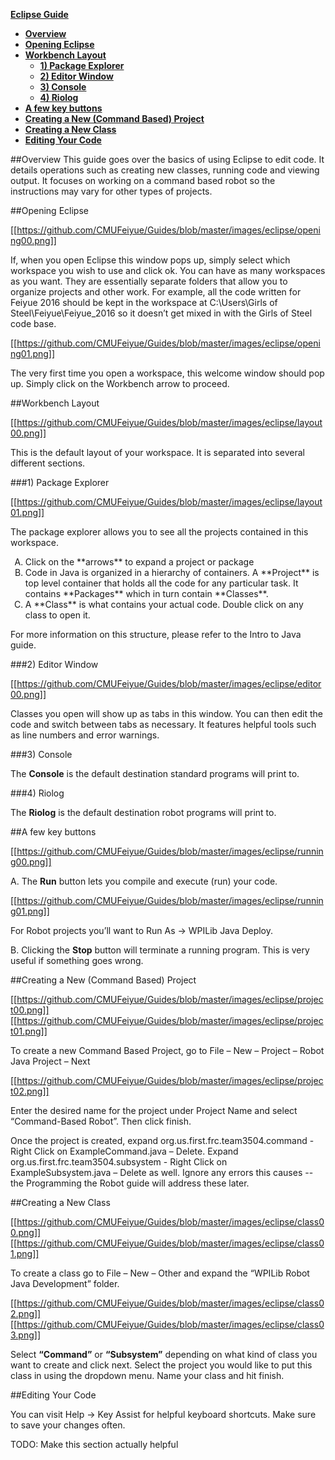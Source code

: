 **[Eclipse Guide](Eclipse-Guide)**
* **[Overview](Eclipse-Guide#overview)**
* **[Opening Eclipse](Eclipse-Guide#opening-eclipse)**
* **[Workbench Layout](Eclipse-Guide#workbench-layout)**
  * **[1) Package Explorer](Eclipse-Guide#1-package-explorer)**
  * **[2) Editor Window](Eclipse-Guide#2-editor-window)**
  * **[3) Console](Eclipse-Guide#3-console)**
  * **[4) Riolog](Eclipse-Guide#4-riolog)**
* **[A few key buttons](Eclipse-Guide#a-few-key-buttons)**
* **[Creating a New (Command Based) Project](Eclipse-Guide#creating-a-new-command-based-project)**
* **[Creating a New Class](Eclipse-Guide#creating-a-new-class)**
* **[Editing Your Code](Eclipse-Guide#editing-your-code)**

##Overview
This guide goes over the basics of using Eclipse to edit code. It details operations such as creating new classes, running code and viewing output. It focuses on working on a command based robot so the instructions may vary for other types of projects.

##Opening Eclipse

[[https://github.com/CMUFeiyue/Guides/blob/master/images/eclipse/opening00.png]]

If, when you open Eclipse this window pops up, simply select which workspace you wish to use and click ok. You can have as many workspaces as you want. They are essentially separate folders that allow you to organize projects and other work. For example, all the code written for Feiyue 2016 should be kept in the workspace at C:\Users\Girls of Steel\Feiyue\Feiyue_2016 so it doesn’t get mixed in with the Girls of Steel code base.

[[https://github.com/CMUFeiyue/Guides/blob/master/images/eclipse/opening01.png]]

The very first time you open a workspace, this welcome window should pop up. Simply click on the Workbench arrow to proceed.

##Workbench Layout

[[https://github.com/CMUFeiyue/Guides/blob/master/images/eclipse/layout00.png]]

This is the default layout of your workspace. It is separated into several different sections.

###1) Package Explorer

[[https://github.com/CMUFeiyue/Guides/blob/master/images/eclipse/layout01.png]]

The package explorer allows you to see all the projects contained in this workspace.

<ol type="A">
  <li>Click on the **arrows** to expand a project or package</li>
  <li>Code in Java is organized in a hierarchy of containers. A **Project** is top level container that holds all the code for any particular task. It contains **Packages** which in turn contain **Classes**. </li>
  <li>A **Class** is what contains your actual code. Double click on any class to open it.</li>
</ol>

For more information on this structure, please refer to the Intro to Java guide.

###2) Editor Window

[[https://github.com/CMUFeiyue/Guides/blob/master/images/eclipse/editor00.png]]

Classes you open will show up as tabs in this window. You can then edit the code and switch between tabs as necessary. It features helpful tools such as line numbers and error warnings.

###3) Console

The **Console** is the default destination standard programs will print to.

###4) Riolog

The **Riolog** is the default destination robot programs will print to.

##A few key buttons

[[https://github.com/CMUFeiyue/Guides/blob/master/images/eclipse/running00.png]]

A. The **Run** button lets you compile and execute (run) your code. 

[[https://github.com/CMUFeiyue/Guides/blob/master/images/eclipse/running01.png]]

For Robot projects you’ll want to Run As → WPILib Java Deploy.
	
B. Clicking the **Stop** button will terminate a running program. This is very useful if something goes wrong.

##Creating a New (Command Based) Project  

[[https://github.com/CMUFeiyue/Guides/blob/master/images/eclipse/project00.png]]
[[https://github.com/CMUFeiyue/Guides/blob/master/images/eclipse/project01.png]]

To create a new Command Based Project, go to File – New – Project – Robot Java Project – Next

[[https://github.com/CMUFeiyue/Guides/blob/master/images/eclipse/project02.png]]

Enter the desired name for the project under Project Name and select “Command-Based Robot”. Then click finish. 

Once the project is created, expand org.us.first.frc.team3504.command - Right Click on ExampleCommand.java – Delete. Expand org.us.first.frc.team3504.subsystem - Right Click on ExampleSubsystem.java – Delete as well. Ignore any errors this causes  -- the Programming the Robot guide will address these later.

##Creating a New Class

[[https://github.com/CMUFeiyue/Guides/blob/master/images/eclipse/class00.png]]
[[https://github.com/CMUFeiyue/Guides/blob/master/images/eclipse/class01.png]]

To create a class go to File – New – Other and expand the “WPILib Robot Java Development” folder. 

[[https://github.com/CMUFeiyue/Guides/blob/master/images/eclipse/class02.png]]
[[https://github.com/CMUFeiyue/Guides/blob/master/images/eclipse/class03.png]]

Select **“Command”** or **“Subsystem”** depending on what kind of class you want to create and click next. Select the project you would like to put this class in using the dropdown menu. Name your class and hit finish.

##Editing Your Code

You can visit Help → Key Assist for helpful keyboard shortcuts. Make sure to save your changes often.

TODO: Make this section actually helpful
